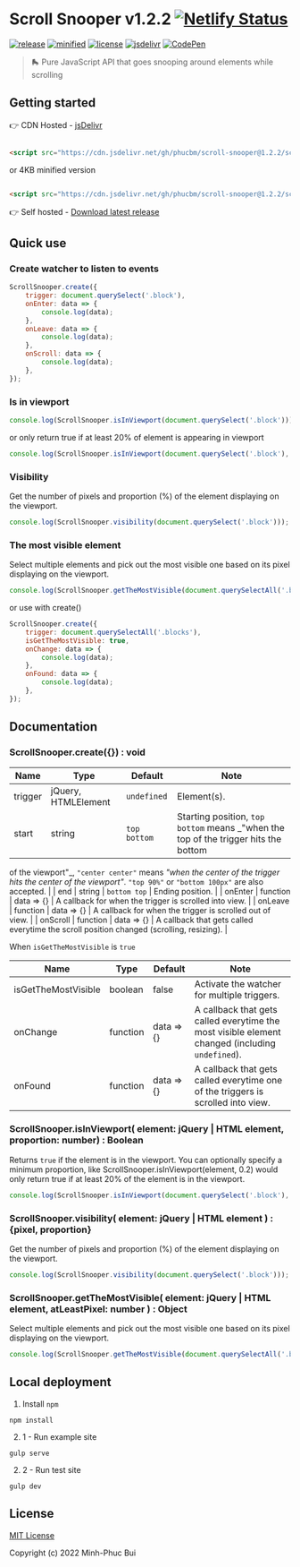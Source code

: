 # Scroll Snooper v1.2.2 [![Netlify Status](https://api.netlify.com/api/v1/badges/02c06c92-b238-4648-956e-339ccaa6a779/deploy-status)](https://app.netlify.com/sites/scroll-snooper/deploys)

[![release](https://badgen.net/github/release/phucbm/scroll-snooper/?cache=600)](https://github.com/phucbm/scroll-snooper/releases/latest)
[![minified](https://badgen.net/badge/minified/4KB/cyan)](https://www.jsdelivr.com/package/gh/phucbm/scroll-snooper)
[![license](https://badgen.net/github/license/phucbm/scroll-snooper/)](https://github.com/phucbm/scroll-snooper/blob/main/LICENSE)
[![jsdelivr](https://data.jsdelivr.com/v1/package/gh/phucbm/scroll-snooper/badge?style=rounded)](https://www.jsdelivr.com/package/gh/phucbm/scroll-snooper)
[![CodePen](https://badgen.net/badge/Demo/CodePen/black)](https://codepen.io/phucbui/pen/GRvxYeg)

> 🛼 Pure JavaScript API that goes snooping around elements while scrolling

## Getting started

👉 CDN Hosted - [jsDelivr](https://www.jsdelivr.com/package/gh/phucbm/scroll-snooper)

```html

<script src="https://cdn.jsdelivr.net/gh/phucbm/scroll-snooper@1.2.2/scroll-snooper.js"></script>
```

or 4KB minified version

```html

<script src="https://cdn.jsdelivr.net/gh/phucbm/scroll-snooper@1.2.2/scroll-snooper.min.js"></script>
```

👉 Self hosted - [Download latest release](https://github.com/phucbm/scroll-snooper/releases/latest)

## Quick use

### Create watcher to listen to events

```js
ScrollSnooper.create({
    trigger: document.querySelect('.block'),
    onEnter: data => {
        console.log(data);
    },
    onLeave: data => {
        console.log(data);
    },
    onScroll: data => {
        console.log(data);
    },
});
```

### Is in viewport

```js
console.log(ScrollSnooper.isInViewport(document.querySelect('.block')));
```

or only return true if at least 20% of element is appearing in viewport

```js
console.log(ScrollSnooper.isInViewport(document.querySelect('.block'), 0.2));
```

### Visibility

Get the number of pixels and proportion (%) of the element displaying on the viewport.

```js
console.log(ScrollSnooper.visibility(document.querySelect('.block')));
```

### The most visible element

Select multiple elements and pick out the most visible one based on its pixel displaying on the viewport.

```js
console.log(ScrollSnooper.getTheMostVisible(document.querySelectAll('.blocks')));
```

or use with create()

```js
ScrollSnooper.create({
    trigger: document.querySelectAll('.blocks'),
    isGetTheMostVisible: true,
    onChange: data => {
        console.log(data);
    },
    onFound: data => {
        console.log(data);
    },
});
```

## Documentation

### ScrollSnooper.create({}) : void

| Name | Type | Default | Note                                                                                                                                                                                                                                                  |
| --- | --- | --- |-------------------------------------------------------------------------------------------------------------------------------------------------------------------------------------------------------------------------------------------------------|
| trigger | jQuery, HTMLElement  | `undefined`  | Element(s).                                                                                                                                                                                                                                           |
| start | string  | `top bottom`  | Starting position, `top bottom` means _"when the top of the trigger hits the bottom
of the viewport"_, `"center center"` means _"when the center of the trigger hits the center of the
viewport"_. `"top 90%"` or `"bottom 100px"` are also accepted. |
| end | string  | `bottom top`  | Ending position.                                                                                                                                                                                                                                      |
| onEnter | function  | data => {}  | A callback for when the trigger is scrolled into view.                                                                                                                                                                                                |
| onLeave | function  | data => {}  | A callback for when the trigger is scrolled out of view.                                                                                                                                                                                              |
| onScroll | function  | data => {}  | A callback that gets called everytime the scroll position changed (scrolling, resizing).                                                                                                                                                              |

When `isGetTheMostVisible` is `true`

| Name | Type | Default | Note |
| --- | --- | --- | --- |
| isGetTheMostVisible | boolean  | false  | Activate the watcher for multiple triggers. |
| onChange | function  | data => {}  | A callback that gets called everytime the most visible element changed (including `undefined`).  |
| onFound | function  | data => {}  | A callback that gets called everytime one of the triggers is scrolled into view.  |

### ScrollSnooper.isInViewport( element: jQuery | HTML element, proportion: number) : Boolean

Returns `true` if the element is in the viewport. You can optionally specify a minimum proportion, like
ScrollSnooper.isInViewport(element, 0.2) would only return true if at least 20% of the element is in the viewport.

```js
console.log(ScrollSnooper.isInViewport(document.querySelect('.block'), 0.2));
```

### ScrollSnooper.visibility( element: jQuery | HTML element ) : {pixel, proportion}

Get the number of pixels and proportion (%) of the element displaying on the viewport.

```js
console.log(ScrollSnooper.visibility(document.querySelect('.block')));
```

### ScrollSnooper.getTheMostVisible( element: jQuery | HTML element, atLeastPixel: number ) : Object

Select multiple elements and pick out the most visible one based on its pixel displaying on the viewport.

```js
console.log(ScrollSnooper.getTheMostVisible(document.querySelectAll('.blocks')));
```

## Local deployment

1. Install `npm`

```text
npm install
```

2. 1 - Run example site

```text
gulp serve
```

2. 2 - Run test site

```text
gulp dev
```

## License

[MIT License](https://github.com/phucbm/scroll-snooper/blob/main/LICENSE)

Copyright (c) 2022 Minh-Phuc Bui
